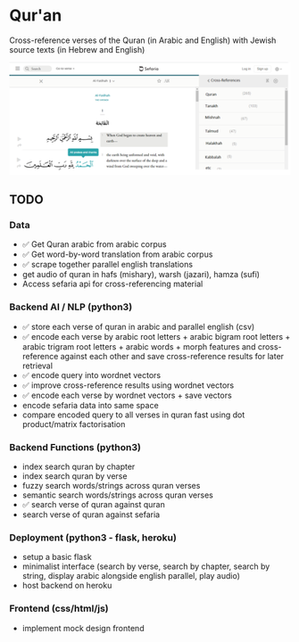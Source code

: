 # Qur'an
Cross-reference verses of the  Quran (in Arabic and English) with Jewish source texts (in Hebrew and English)

![](design/interface.png)


## TODO

### Data
- ✅ Get Quran arabic from arabic corpus
- ✅ Get word-by-word translation from arabic corpus
- ✅ scrape together parallel english translations 
- get audio of quran in hafs (mishary), warsh (jazari), hamza (sufi)
- Access sefaria api for cross-referencing material

### Backend AI / NLP (python3)
- ✅ store each verse of quran in arabic and parallel english (csv)
- ✅ encode each verse by arabic root letters + arabic bigram root letters + arabic trigram root letters + arabic words + morph features and cross-reference against each other and save cross-reference results for later retrieval
- ✅ encode query into wordnet vectors
- ✅ improve cross-reference results using wordnet vectors 
- ✅ encode each verse by wordnet vectors + save vectors
- encode sefaria data into same space
- compare encoded query to all verses in quran fast using dot product/matrix factorisation

### Backend Functions (python3)
- index search quran by chapter
- index search quran by verse
- fuzzy search words/strings across quran verses
- semantic search words/strings across quran verses
- ✅ search verse of quran against quran 
- search verse of quran against sefaria

### Deployment (python3 - flask, heroku)
- setup a basic flask
- minimalist interface (search by verse, search by chapter, search by string, display arabic alongside english parallel, play audio)
- host backend on heroku

### Frontend (css/html/js)
- implement mock design frontend